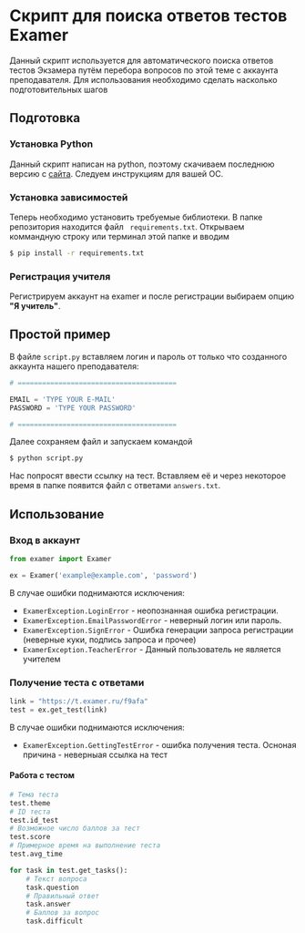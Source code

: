# Скрипт для поиска ответов тестов Examer
Данный скрипт используется для автоматического поиска ответов тестов Экзамера путём перебора вопросов по этой теме с аккаунта преподавателя. Для использования необходимо сделать насколько подготовительных шагов

## Подготовка
### Установка Python
Данный скрипт написан на python, поэтому скачиваем последнюю версию с [сайта](https://www.python.org/). Следуем инструкциям для вашей ОС.

### Установка зависимостей
Теперь необходимо установить требуемые библиотеки. В папке репозитория находится файл `
requirements.txt`. Открываем коммандную строку или терминал этой папке и вводим 
```bash 
$ pip install -r requirements.txt
```

### Регистрация учителя
Регистрируем аккаунт на examer и после регистрации выбираем опцию **"Я учитель"**.

## Простой пример
В файле `script.py` вставляем логин и пароль от только что созданного аккаунта нашего преподавателя:
```python
# =======================================

EMAIL = 'TYPE YOUR E-MAIL'
PASSWORD = 'TYPE YOUR PASSWORD'

# =======================================
```
Далее сохраняем файл и запускаем командой 
```bash
$ python script.py
```
Нас попросят ввести ссылку на тест. Вставляем её и через некоторое время в папке появится файл с ответами `answers.txt`.

## Использование
### Вход в аккаунт
```python
from examer import Examer

ex = Examer('example@example.com', 'password')
```
В случае ошибки поднимаются исключения:
* `ExamerException.LoginError` - неопознанная ошибка регистрации. 
* `ExamerException.EmailPasswordError` - неверный логин или пароль. 
* `ExamerException.SignError` - Ошибка генерации запроса регистрации (неверные куки, подпись запроса и прочее)
* `ExamerException.TeacherError` - Данный пользователь не является учителем

### Получение теста с ответами
```python
link = "https://t.examer.ru/f9afa"
test = ex.get_test(link)
```
В случае ошибки поднимаются исключения:
* `ExamerException.GettingTestError` - ошибка получения теста. Осноная причина - неверныая ссылка на тест

#### Работа с тестом
```python
# Тема теста
test.theme
# ID теста
test.id_test
# Возможное число баллов за тест
test.score
# Примерное время на выполнение теста
test.avg_time

for task in test.get_tasks():
    # Текст вопроса
    task.question
    # Правильный ответ
    task.answer
    # Баллов за вопрос
    task.difficult

```
